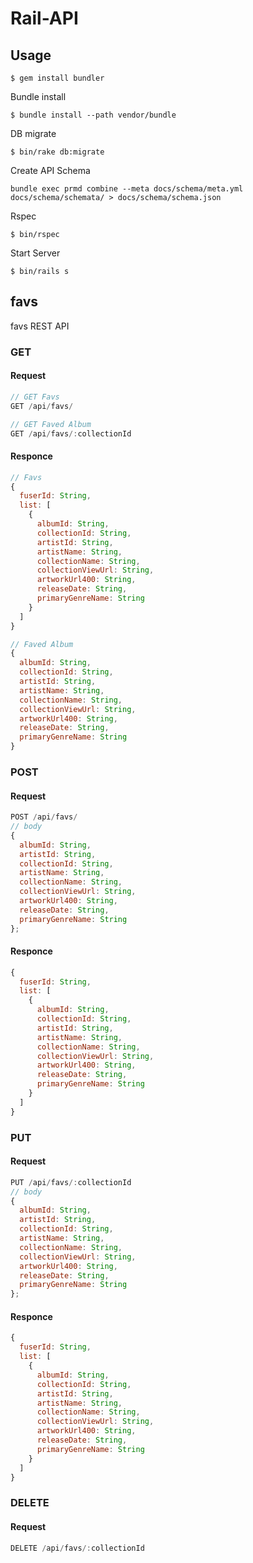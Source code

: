 # Rail-API


## Usage

```
$ gem install bundler
```

Bundle install

```
$ bundle install --path vendor/bundle
```

DB migrate

```
$ bin/rake db:migrate
```

Create API Schema

```
bundle exec prmd combine --meta docs/schema/meta.yml docs/schema/schemata/ > docs/schema/schema.json
```

Rspec  

```
$ bin/rspec
```

Start Server  

```
$ bin/rails s
```


## favs

favs REST API

### GET

#### Request

```javascript
// GET Favs
GET /api/favs/

// GET Faved Album
GET /api/favs/:collectionId
```

#### Responce

```javascript
// Favs
{
  fuserId: String,
  list: [
    {
      albumId: String,
      collectionId: String,
      artistId: String,
      artistName: String,
      collectionName: String,
      collectionViewUrl: String,
      artworkUrl400: String,
      releaseDate: String,
      primaryGenreName: String
    }
  ]
}

// Faved Album
{
  albumId: String,
  collectionId: String,
  artistId: String,
  artistName: String,
  collectionName: String,
  collectionViewUrl: String,
  artworkUrl400: String,
  releaseDate: String,
  primaryGenreName: String
}
```

### POST

#### Request

```javascript
POST /api/favs/
// body
{
  albumId: String,
  artistId: String,
  collectionId: String,
  artistName: String,
  collectionName: String,
  collectionViewUrl: String,
  artworkUrl400: String,
  releaseDate: String,
  primaryGenreName: String
};
```

#### Responce

```javascript
{
  fuserId: String,
  list: [
    {
      albumId: String,
      collectionId: String,
      artistId: String,
      artistName: String,
      collectionName: String,
      collectionViewUrl: String,
      artworkUrl400: String,
      releaseDate: String,
      primaryGenreName: String
    }
  ]
}
```

### PUT

#### Request

```javascript
PUT /api/favs/:collectionId
// body
{
  albumId: String,
  artistId: String,
  collectionId: String,
  artistName: String,
  collectionName: String,
  collectionViewUrl: String,
  artworkUrl400: String,
  releaseDate: String,
  primaryGenreName: String
};
```

#### Responce

```javascript
{
  fuserId: String,
  list: [
    {
      albumId: String,
      collectionId: String,
      artistId: String,
      artistName: String,
      collectionName: String,
      collectionViewUrl: String,
      artworkUrl400: String,
      releaseDate: String,
      primaryGenreName: String
    }
  ]
}
```

### DELETE

#### Request

```javascript
DELETE /api/favs/:collectionId
```
